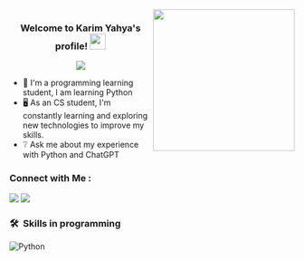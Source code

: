 
<img width="250" align="right" src="https://c.tenor.com/_DOBjnGspYAAAAAM/code-coding.gif">

<h3 align="center">
  Welcome to Karim Yahya's profile!
  <img src="https://media.giphy.com/media/hvRJCLFzcasrR4ia7z/giphy.gif" width="28">
</h3>

<!-- Typing SVG by DenverCoder1 - https://github.com/DenverCoder1/readme-typing-svg -->
<p align="center">
  <a href="https://github.com/DenverCoder1/readme-typing-svg"><img src="https://readme-typing-svg.herokuapp.com/?lines=Always%20be%20professional;Always%20improve%20and%20develop%20new%20skills&font=Luminari%20Code&center=true&width=440&height=45&color=#00FFFF&vCenter=true&size=22"></a>
</p> 

- 🤖 I'm a programming learning student, I am learning Python
- 🖥️ As an CS student, I'm constantly learning and exploring new technologies to improve my skills.
- ❔ Ask me about my experience with Python and ChatGPT

### Connect with Me :

<a href="https://wa.me/+966547552249" target="_blank"><img src="https://img.shields.io/badge/-Karim%20Yahya-0077B5?style=for-the-badge&logo=Whatsapp&logoColor=white"/></a>
<a href="https://t.me/Karim Yahya" target="_blank"><img src="https://img.shields.io/badge/-Karim%20Yahya-0077B5?style=for-the-badge&logo=Telegram&logoColor=white"/></a>



### 🛠 &nbsp;Skills in programming
![Python](https://img.shields.io/badge/-Python%20-05122A?style=flat&logo=python)&nbsp;
